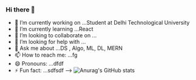 ### Hi there 👋
- 🔭 I’m currently working on ...Student at Delhi Technological University
- 🌱 I’m currently learning ...React
- 👯 I’m looking to collaborate on ...
- 🤔 I’m looking for help with ...
- 💬 Ask me about ...DS , Algo, ML, DL, MERN
- 📫 How to reach me: ...fg
- 😄 Pronouns: ...dfdf
- ⚡ Fun fact: ...sdfsdf
-->
![Anurag's GitHub stats](https://github-readme-stats.vercel.app/api?username=anuraghazra&show_icons=true&theme=radical)

